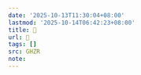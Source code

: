 ```yaml
---
date: '2025-10-13T11:30:04+08:00'
lastmod: '2025-10-14T06:42:23+08:00'
title: 󰤒
url: 󰤒
tags: []
src: GHZR
note:
---
```

